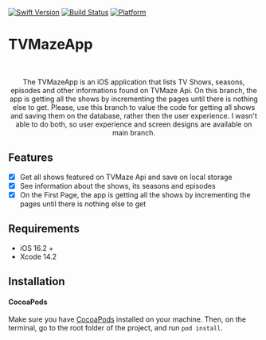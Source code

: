 
[![Swift Version][swift-image]][swift-url]
[![Build Status][travis-image]][travis-url]
[![Platform](https://img.shields.io/cocoapods/p/LFAlertController.svg?style=flat)](http://cocoapods.org/pods/LFAlertController)

# TVMazeApp
<br />
<p align="center">
    The TVMazeApp is an iOS application that lists TV Shows, seasons, episodes and other informations found on TVMaze Api.
    On this branch, the app is getting all the shows by incrementing the pages until there is nothing else to get.
    Please, use this branch to value the code for getting all shows and saving them on the database, rather then the user experience. I wasn't able to do both, so user experience and screen designs are available on main branch. 
</p>

## Features

- [x] Get all shows featured on TVMaze Api and save on local storage
- [x] See information about the shows, its seasons and episodes
- [x] On the First Page, the app is getting all the shows by incrementing the pages until there is nothing else to get 

## Requirements

- iOS 16.2  +
- Xcode 14.2

## Installation

#### CocoaPods
Make sure you have [CocoaPods](http://cocoapods.org/) installed on your machine.
Then, on the terminal, go to the root folder of the project, and run ```pod install```.

[swift-image]: https://img.shields.io/badge/swift-5.7.2-orange.svg
[swift-url]: https://swift.org/
[travis-image]: https://img.shields.io/travis/dbader/node-datadog-metrics/master.svg?style=flat-square
[travis-url]: https://travis-ci.org/dbader/node-datadog-metrics
